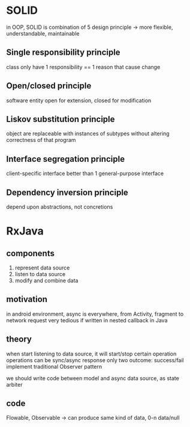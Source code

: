 # SOLID
in OOP, SOLID is combination of 5 design principle -> more flexible, understandable, maintainable
## Single responsibility principle
class only have 1 responsibility == 1 reason that cause change
## Open/closed principle
software entity open for extension, closed for modification
## Liskov substitution principle
object are replaceable with instances of subtypes without altering correctness of that program
## Interface segregation principle
client-specific interface better than 1 general-purpose interface
## Dependency inversion principle
depend upon abstractions, not concretions


# RxJava
## components
1. represent data source
2. listen to data source
3. modify and combine data

## motivation
in android environment, async is everywhere, from Activity, fragment to network request
very tedious if written in nested callback in Java
## theory
when start listening to data source, it will start/stop certain operation
operations can be sync/async
response only two outcome: success/fail
implement traditional Observer pattern

we should write code between model and async data source, as state arbiter

## code
Flowable, Observable -> can produce same kind of data, 0-n data/null
